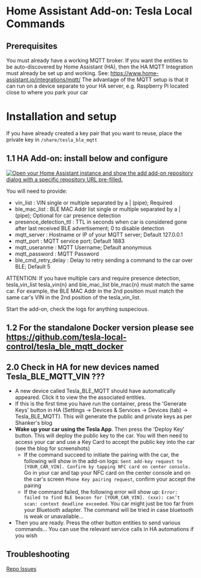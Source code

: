 # Home Assistant Add-on: Tesla Local Commands

## Prerequisites

You must already have a working MQTT broker. If you want the entities to be auto-discovered by Home Assistant (HA), then the HA MQTT Integration must already be set up and working. See: https://www.home-assistant.io/integrations/mqtt/
The advantage of the MQTT setup is that it can run on a device separate to your HA server, e.g. Raspberry Pi located close to where you park your car 

# Installation and setup

If you have already created a key pair that you want to reuse, place the private key in `/share/tesla_ble_mqtt`

## 1.1 HA Add-on: install below and configure

[![Open your Home Assistant instance and show the add add-on repository dialog with a specific repository URL pre-filled.](https://my.home-assistant.io/badges/supervisor_add_addon_repository.svg)](https://my.home-assistant.io/redirect/supervisor_add_addon_repository/?repository_url=https://github.com/tesla-local-control/tesla-local-control-addon)


You will need to provide:
- vin_list                  : VIN single or multiple separated by a | (pipe); Required
- ble_mac_list              : BLE MAC Addr list single or multiple separated by a | (pipe); Optional for car presence detection
- presence_detection_ttl    : TTL in seconds when car is considered gone after last received BLE advertisement; 0 to disable detection
- mqtt_server               : Hostname or IP of your MQTT server; Default 127.0.0.1
- mqtt_port                 : MQTT service port; Default 1883
- mqtt_useranme             : MQTT Username; Default anonymous
- mqtt_password             : MQTT Password
- ble_cmd_retry_delay       : Delay to retry sending a command to the car over BLE; Default 5

ATTENTION: If you have multiple cars and require presence detection, tesla_vin_list tesla_vin{n} and ble_mac_list ble_mac{n} must match the same car. For example, the BLE MAC Addr in the 2nd position must match the same car's VIN in the 2nd position of the tesla_vin_list.

Start the add-on, check the logs for anything suspecious.

## 1.2 For the standalone Docker version please see https://github.com/tesla-local-control/tesla_ble_mqtt_docker

## 2.0 Check in HA for new devices named Tesla_BLE_MQTT_VIN ???

- A new device called Tesla_BLE_MQTT should have automatically appeared. Click it to view the the associated entities.
- If this is the first time you have run the container, press the 'Generate Keys' button in HA (Settings -> Devices & Services -> Devices (tab) -> Tesla_BLE_MQTT). This will generate the public and private keys as per Shanker's blog
- **Wake up your car using the Tesla App**. Then press the 'Deploy Key' button. This will deploy the public key to the car. You will then need to access your car and use a Key Card to accept the public key into the car (see the blog for screenshots)
  - If the command succeed to initiate the pairing with the car, the following will show in the add-on logs: `Sent add-key request to [YOUR_CAR_VIN]. Confirm by tapping NFC card on center console.` Go in your car and tap your NFC card on the center console and on the car's screen `Phone Key pairing request`, confirm your accept the pairing
  - If the command failed, the following error will show up: `Error: failed to find BLE beacon for [YOUR_CAR_VIN]. (xxx): can’t scan: context deadline exceeded`. You car might just be too far from your Bluetooth adapter. The command will be tried in case bluetooth is weak or unavailable...
- Then you are ready. Press the other button entities to send various commands... You can use the relevant service calls in HA automations if you wish



## Troubleshooting

[Repo Issues](https://github.com/raphmur/tesla-local-control-addon/issues)
